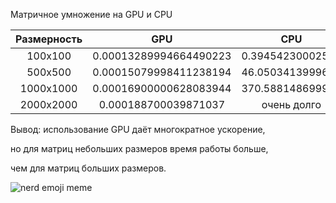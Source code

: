 Матричное умножение на GPU и CPU

| Размерность   | GPU                             | CPU               |
|:-------------:|:---------------:                |:-------------:    |
| 100x100       | 0.00013289994664490223          | 0.39454230002593  |
| 500x500       | 0.00015079998411238194          | 46.0503413999686  |
| 1000x1000     | 0.00016900000628083944          | 370.588148699957  |
| 2000x2000     | 0.000188700039871037            | очень долго       |

<p>Вывод: использование GPU даёт многократное ускорение,</p>
<p>но для матриц небольших размеров время работы больше,</p> 
<p>чем для матриц больших размеров.</p>

![nerd emoji meme](https://i.pinimg.com/564x/0d/c7/74/0dc774871b48be3d9417408335676060.jpg)
